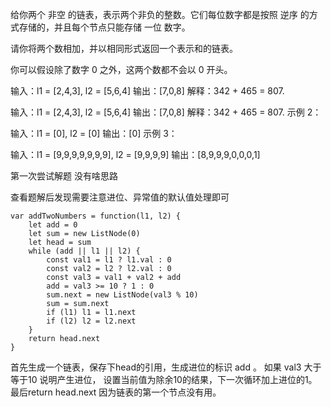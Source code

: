 给你两个 非空 的链表，表示两个非负的整数。它们每位数字都是按照 逆序 的方式存储的，并且每个节点只能存储 一位 数字。

请你将两个数相加，并以相同形式返回一个表示和的链表。

你可以假设除了数字 0 之外，这两个数都不会以 0 开头。

输入：l1 = [2,4,3], l2 = [5,6,4]
输出：[7,0,8]
解释：342 + 465 = 807.

输入：l1 = [2,4,3], l2 = [5,6,4]
输出：[7,0,8]
解释：342 + 465 = 807.
示例 2：

输入：l1 = [0], l2 = [0]
输出：[0]
示例 3：

输入：l1 = [9,9,9,9,9,9,9], l2 = [9,9,9,9]
输出：[8,9,9,9,0,0,0,1]

第一次尝试解题 没有啥思路

查看题解后发现需要注意进位、异常值的默认值处理即可
```
var addTwoNumbers = function(l1, l2) {
    let add = 0
    let sum = new ListNode(0)
    let head = sum
    while (add || l1 || l2) {
        const val1 = l1 ? l1.val : 0
        const val2 = l2 ? l2.val : 0
        const val3 = val1 + val2 + add
        add = val3 >= 10 ? 1 : 0
        sum.next = new ListNode(val3 % 10)
        sum = sum.next
        if (l1) l1 = l1.next
        if (l2) l2 = l2.next
    }
    return head.next
}
```

首先生成一个链表，保存下head的引用，生成进位的标识 add 。
如果 val3 大于等于10 说明产生进位， 设置当前值为除余10的结果，下一次循环加上进位的1。
最后return head.next 因为链表的第一个节点没有用。
